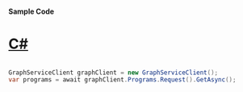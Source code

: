 #### Sample Code
# [C#](#tab/Csharp)

```C#

GraphServiceClient graphClient = new GraphServiceClient();
var programs = await graphClient.Programs.Request().GetAsync();

```